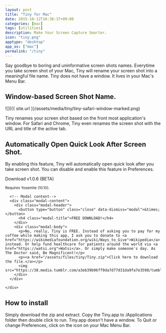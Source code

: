 ```yaml
---
layout: post
title: "Tiny for Mac"
date: 2015-10-12T16:38:37+09:00
categories: [mac]
tags: [utilities]
description: Make Your Screen Capture Smarter.
icon: "tiny.png"
apptype: "desktop"
app_os: ["mac"]
permalink: "/tiny"
---
```


Say goodbye to boring and uninformative screen shots names. Everytime you take screen shot of your Mac, Tiny will rename your screen shot into a meaningful file name. Tiny does not have a window. It lives in your Mac's Menu Bar.

## Window-based Screen Shot Name.

![]({{ site.url }}/assets/media/tiny/tiny-safari-window-marked.png)

Tiny renames your screen shot based on the front most application's window. For Safari and Chrome, Tiny even renames the screen shot with the URL and title of the active tab.

## Automatically Open Quick Look After Screen Shot.

By enabling this feature, Tiny will automatically open quick look after you take screen shot. You can disable and enable this feature in Preferences.

<div class="tinydownload">
  <a class="btn btn-primary btn-lg btn-tinydownload" role="button">Download v1.0.6 (BETA)</a>
  <p><small>Requires Yosemite (10.10).</small></p>
  <!-- Modal -->
  <div id="myModal" class="modal fade" role="dialog">
    <div class="modal-dialog">

      <!-- Modal content-->
      <div class="modal-content">
        <div class="modal-header">
          <button type="button" class="close" data-dismiss="modal">&times;</button>
          <h4 class="modal-title">FREE DOWNLOAD!</h4>
        </div>
        <div class="modal-body">
          <p>No, really, Tiny is FREE. Instead of asking you to pay for my coffee while making this app, I ask you to donate to <a href="https://wikimediafoundation.org/wiki/Ways_to_Give">Wikipedia</a> instead. Or help fund healthcare for patients around the world via <a href="https://watsi.org">Watsi</a>. Or simply make someone's day. As The Doctor said, Be Magnificent!</p>
          <p><a href="/assets/files/tiny/Tiny.zip">Click here to download the file.</a></p>
          <img src="https://38.media.tumblr.com/a3eb39b96ff9da7d77d31da9fa7e3598/tumblr_mi8ggsHpW21rzqimpo1_500.gif">
        </div>
      </div>

    </div>
  </div>
</div>

## How to install

Simply download the zip and extract. Copy the Tiny.app to /Applications folder then double click to run. Tiny.app doesn't have a window. To Quit or change Preferences, click on the icon on your Mac Menu Bar.

<script src="//code.jquery.com/jquery-1.11.3.min.js"></script>
<script src="//code.jquery.com/jquery-migrate-1.2.1.min.js"></script>
<script type="text/javascript">
    $('.btn-tinydownload').click(function () {
      $('#myModal').modal('show');
    });
</script>
